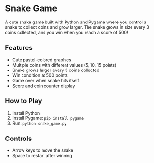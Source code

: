 # Snake Game

A cute snake game built with Python and Pygame where you control a snake to collect coins and grow larger. The snake grows in size every 3 coins collected, and you win when you reach a score of 500!

## Features
- Cute pastel-colored graphics
- Multiple coins with different values (5, 10, 15 points)
- Snake grows larger every 3 coins collected
- Win condition at 500 points
- Game over when snake hits itself
- Score and coin counter display

## How to Play
1. Install Python
2. Install Pygame: `pip install pygame`
3. Run: `python snake_game.py`

## Controls
- Arrow keys to move the snake
- Space to restart after winning

